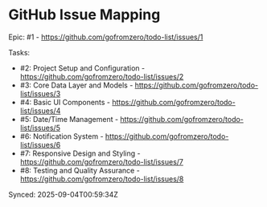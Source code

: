 # GitHub Issue Mapping

Epic: #1 - https://github.com/gofromzero/todo-list/issues/1

Tasks:
- #2: Project Setup and Configuration - https://github.com/gofromzero/todo-list/issues/2
- #3: Core Data Layer and Models - https://github.com/gofromzero/todo-list/issues/3
- #4: Basic UI Components - https://github.com/gofromzero/todo-list/issues/4
- #5: Date/Time Management - https://github.com/gofromzero/todo-list/issues/5
- #6: Notification System - https://github.com/gofromzero/todo-list/issues/6
- #7: Responsive Design and Styling - https://github.com/gofromzero/todo-list/issues/7
- #8: Testing and Quality Assurance - https://github.com/gofromzero/todo-list/issues/8

Synced: 2025-09-04T00:59:34Z

